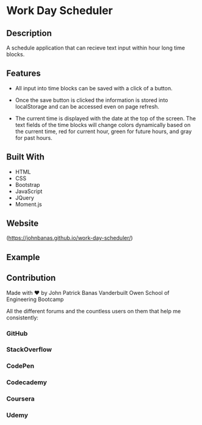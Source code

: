 # Work Day Scheduler

## Description

A schedule application that can recieve text input within hour long time blocks.

## Features

* All input into time blocks can be saved with a click of a button.

* Once the save button is clicked the information is stored into localStorage and can be accessed
even on page refresh.

* The current time is displayed with the date at the top of the screen.
The text fields of the time blocks will change colors dynamically based on the current time,
red for current hour, green for future hours, and gray for past hours.

## Built With

* HTML
* CSS
* Bootstrap
* JavaScript
* JQuery
* Moment.js

## Website
(https://johnbanas.github.io/work-day-scheduler/)

## Example


## Contribution
Made with :heart: by John Patrick Banas 
Vanderbuilt Owen School of Engineering Bootcamp

All the different forums and the countless users on them that help me consistently: 
### GitHub
### StackOverflow
### CodePen
### Codecademy
### Coursera
### Udemy



